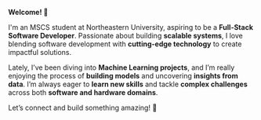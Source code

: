 **Welcome! 👋**  

I'm an MSCS student at Northeastern University, aspiring to be a **Full-Stack Software Developer**. Passionate about building **scalable systems**, I love blending software development with **cutting-edge technology** to create impactful solutions.  

Lately, I’ve been diving into **Machine Learning projects**, and I’m really enjoying the process of **building models** and uncovering **insights from data**. I’m always eager to **learn new skills** and tackle **complex challenges** across both **software and hardware domains**.  

Let’s connect and build something amazing! 🚀
